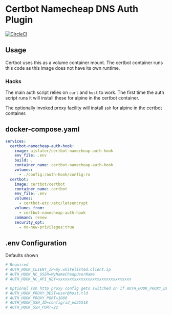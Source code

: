 # Certbot Namecheap DNS Auth Plugin

[![CircleCI](https://circleci.com/gh/ajslater/certbot-namecheap-auth-hook/tree/main.svg?style=svg)](https://circleci.com/gh/ajslater/certbot-namecheap-auth-hook/tree/main)

## Usage

Certbot uses this as a volume container mount. The certbot container runs this code
as this image does not have its own runtime.

### Hacks

The main auth script relies on `curl` and `host` to work. The first time the
auth script runs it will install these for alpine in the certbot container.

The optionally invoked proxy facility will install `ssh` for alpine in the certbot
container.

## docker-compose.yaml

```yaml
services:
  certbot-namecheap-auth-hook:
    image: ajslater/certbot-namecheap-auth-hook
    env_file: .env
    build: .
    container_name: certbot-namecheap-auth-hook
    volumes:
      - ./config:/auth-hook/config:ro
  certbot:
    image: certbot/certbot
    container_name: certbot
    env_file: .env
    volumes:
      - certbot-etc:/etc/letsencrypt
    volumes_from:
      - certbot-namecheap-auth-hook
    command: renew
    security_opt:
      - no-new-privileges:true
```

## .env Configuration

Defaults shown

```sh
# Required
# AUTH_HOOK_CLIENT_IP=my.whitelisted.client.ip
# AUTH_HOOK_NC_USER=MyNameCheapUserName
# AUTH_HOOK_NC_API_KEY=xxxxxxxxxxxxxxxxxxxxxxxxxxxxxxxx

# Optional ssh http proxy config gets switched on if AUTH_HOOK_PROXY_DEST is set
# AUTH_HOOK_PROXY_DEST=user@host.tld
# AUTH_HOOK_PROXY_PORT=1080
# AUTH_HOOK_SSH_ID=config/id_ed25518
# AUTH_HOOK_SSH_PORT=22
```

